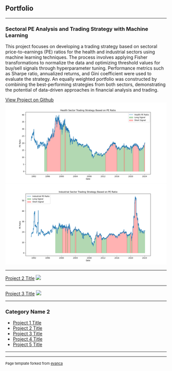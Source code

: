 ## Portfolio

---

### Sectoral PE Analysis and Trading Strategy with Machine Learning 
This project focuses on developing a trading strategy based on sectoral price-to-earnings (PE) ratios for the health and industrial sectors using machine learning techniques. The process involves applying Fisher transformations to normalize the data and optimizing threshold values for buy/sell signals through hyperparameter tuning. Performance metrics such as Sharpe ratio, annualized returns, and Gini coefficient were used to evaluate the strategy. An equally weighted portfolio was constructed by combining the best-performing strategies from both sectors, demonstrating the potential of data-driven approaches in financial analysis and trading.

[View Project on Github](/sample_page)
<img src="images/portfolio1.png?raw=true"/>
<img src="images/portfolio 2.png?raw=true"/>

---
[Project 2 Title](/pdf/sample_presentation.pdf)
<img src="images/dummy_thumbnail.jpg?raw=true"/>

---
[Project 3 Title](http://example.com/)
<img src="images/dummy_thumbnail.jpg?raw=true"/>

---

### Category Name 2

- [Project 1 Title](http://example.com/)
- [Project 2 Title](http://example.com/)
- [Project 3 Title](http://example.com/)
- [Project 4 Title](http://example.com/)
- [Project 5 Title](http://example.com/)

---




---
<p style="font-size:11px">Page template forked from <a href="https://github.com/evanca/quick-portfolio">evanca</a></p>
<!-- Remove above link if you don't want to attibute -->
